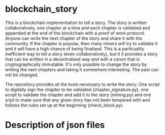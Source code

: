 # blockchain_story

This is a blockchain implementation to tell a story. The story is written collaboratively, one chapter at a time and each chapter is validated and appended at the end of the blockchain with a proof of work protocol. Anyone can write the next chapter of the story and share it with the community. If the chapter is popular, then many miners will try to validate it and it will have a high chance of being finalised. This is a particualily inefficient way to tell a story (even collaboratively), but it it provides a story that can be written in a decentralised way and with a canon that is cryptographically immutable. It's only possible to change the story by writing the next chapters and taking it somewhere interesting. The past can not be changed.

The repository provides all the tools necessary to write the story: One script to digitally sign the chapter to be validated (chapter_signature.py), one script to validate the chapter and add it to the story (mining.py) and one sript to make sure that any given story has not been tampered with and follows the rules set up at the beginning (check_block.py).

# Description of json files